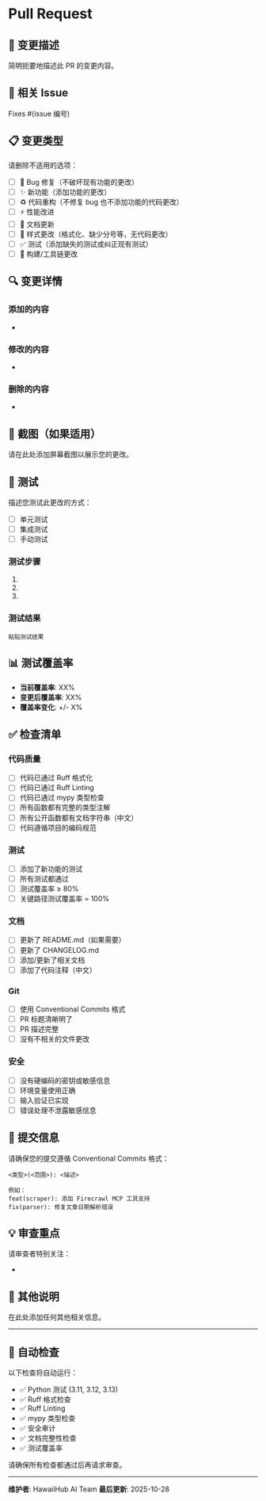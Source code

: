 # Pull Request

## 📝 变更描述

简明扼要地描述此 PR 的变更内容。

## 🔗 相关 Issue

Fixes #(issue 编号)

## 📋 变更类型

请删除不适用的选项：

- [ ] 🐛 Bug 修复（不破坏现有功能的更改）
- [ ] ✨ 新功能（添加功能的更改）
- [ ] ♻️ 代码重构（不修复 bug 也不添加功能的代码更改）
- [ ] ⚡️ 性能改进
- [ ] 📝 文档更新
- [ ] 🎨 样式更改（格式化、缺少分号等，无代码更改）
- [ ] ✅ 测试（添加缺失的测试或纠正现有测试）
- [ ] 🔧 构建/工具链更改

## 🔍 变更详情

### 添加的内容
-

### 修改的内容
-

### 删除的内容
-

## 📸 截图（如果适用）

请在此处添加屏幕截图以展示您的更改。

## 🧪 测试

描述您测试此更改的方式：

- [ ] 单元测试
- [ ] 集成测试
- [ ] 手动测试

### 测试步骤

1.
2.
3.

### 测试结果

```
粘贴测试结果
```

## 📊 测试覆盖率

- **当前覆盖率**: XX%
- **变更后覆盖率**: XX%
- **覆盖率变化**: +/- X%

## ✅ 检查清单

### 代码质量

- [ ] 代码已通过 Ruff 格式化
- [ ] 代码已通过 Ruff Linting
- [ ] 代码已通过 mypy 类型检查
- [ ] 所有函数都有完整的类型注解
- [ ] 所有公开函数都有文档字符串（中文）
- [ ] 代码遵循项目的编码规范

### 测试

- [ ] 添加了新功能的测试
- [ ] 所有测试都通过
- [ ] 测试覆盖率 ≥ 80%
- [ ] 关键路径测试覆盖率 = 100%

### 文档

- [ ] 更新了 README.md（如果需要）
- [ ] 更新了 CHANGELOG.md
- [ ] 添加/更新了相关文档
- [ ] 添加了代码注释（中文）

### Git

- [ ] 使用 Conventional Commits 格式
- [ ] PR 标题清晰明了
- [ ] PR 描述完整
- [ ] 没有不相关的文件更改

### 安全

- [ ] 没有硬编码的密钥或敏感信息
- [ ] 环境变量使用正确
- [ ] 输入验证已实现
- [ ] 错误处理不泄露敏感信息

## 🎯 提交信息

请确保您的提交遵循 Conventional Commits 格式：

```
<类型>(<范围>): <描述>

例如：
feat(scraper): 添加 Firecrawl MCP 工具支持
fix(parser): 修复文章日期解析错误
```

## 💡 审查重点

请审查者特别关注：

-

## 📝 其他说明

在此处添加任何其他相关信息。

---

## 🤖 自动检查

以下检查将自动运行：

- ✅ Python 测试 (3.11, 3.12, 3.13)
- ✅ Ruff 格式检查
- ✅ Ruff Linting
- ✅ mypy 类型检查
- ✅ 安全审计
- ✅ 文档完整性检查
- ✅ 测试覆盖率

请确保所有检查都通过后再请求审查。

---

**维护者**: HawaiiHub AI Team
**最后更新**: 2025-10-28
